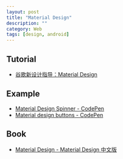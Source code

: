 ```yaml
---
layout: post
title: "Material Design"
description: ""
category: Web
tags: [design, android]
--- 
```


## Tutorial

- [谷歌新设计指导：Material Design](http://caibaojian.com/material-design.html)

## Example

- [Material Design Spinner - CodePen](http://codepen.io/mrrocks/pen/EiplA)
- [Material design buttons - CodePen](http://codepen.io/Fischaela/pen/ahgIy)

## Book

- [Material Design - Material Design 中文版](http://design.1sters.com/)

